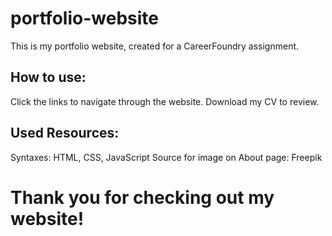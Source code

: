 # portfolio-website

This is my portfolio website, created for a CareerFoundry assignment.

## How to use:
Click the links to navigate through the website. Download my CV to review.

## Used Resources:
Syntaxes: HTML, CSS, JavaScript
Source for image on About page: Freepik 

# Thank you for checking out my website!
